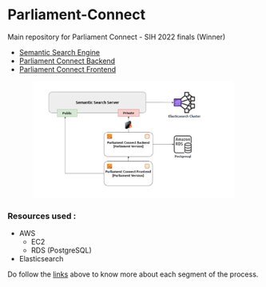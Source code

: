 # Parliament-Connect
Main repository for Parliament Connect - SIH 2022 finals (Winner)

- [Semantic Search Engine](https://github.com/vsaravind01/Semantic-Search-Server)
- [Parliament Connect Backend](https://github.com/vsaravind01/Parliament-Connect-Backend)
- [Parliament Connect Frontend](https://github.com/vsaravind01/Parliament-Connect-Frontend)

<div align="center">
<img src="https://github.com/vsaravind01/Parliament-Connect/blob/main/public/parliament-connect-flow.png" alt="parliament-connect-flow" width="80%" />
</div>

### Resources used :
- AWS
  - EC2
  - RDS (PostgreSQL)
- Elasticsearch

Do follow the [links](#parliament-connect) above to know more about each segment of the process.
